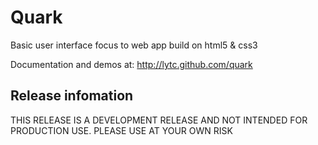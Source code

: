 Quark
===

Basic user interface focus to web app build on html5 & css3

Documentation and demos at: http://lytc.github.com/quark

## Release infomation

THIS RELEASE IS A DEVELOPMENT RELEASE AND NOT INTENDED FOR PRODUCTION USE. PLEASE USE AT YOUR OWN RISK
